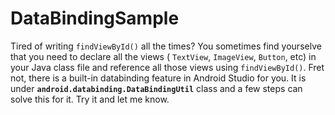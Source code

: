 # DataBindingSample

Tired of writing ```findViewById()``` all the times? You sometimes find yourselve that you need to declare all the views (
```TextView```, ```ImageView```, ```Button```, etc) in your Java class file and reference all those views using 
```findViewById()```. Fret not, there is a built-in databinding feature in Android Studio for you. 
It is under **```android.databinding.DataBindingUtil```** class and a few steps can solve this for it. Try it and let me know.
